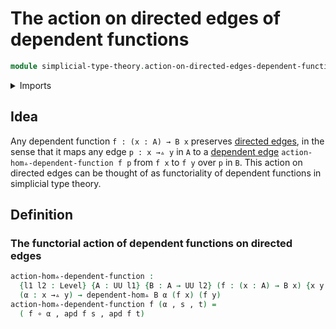 # The action on directed edges of dependent functions

```agda
module simplicial-type-theory.action-on-directed-edges-dependent-functions where
```

<details><summary>Imports</summary>

```agda
open import foundation.action-on-identifications-dependent-functions
open import foundation.action-on-identifications-functions
open import foundation.constant-maps
open import foundation.dependent-pair-types
open import foundation.equality-cartesian-product-types
open import foundation.equality-dependent-pair-types
open import foundation.function-types
open import foundation.identity-types
open import foundation.universe-levels

open import simplicial-type-theory.dependent-directed-edges
open import simplicial-type-theory.directed-edges
```

</details>

## Idea

Any dependent function `f : (x : A) → B x` preserves
[directed edges](simplicial-type-theory.directed-edges.md), in the sense that it
maps any edge `p : x →▵ y` in `A` to a
[dependent edge](simplicial-type-theory.dependent-directed-edges.md)
`action-hom▵-dependent-function f p` from `f x` to `f y` over `p` in `B`. This
action on directed edges can be thought of as functoriality of dependent
functions in simplicial type theory.

## Definition

### The functorial action of dependent functions on directed edges

```agda
action-hom▵-dependent-function :
  {l1 l2 : Level} {A : UU l1} {B : A → UU l2} (f : (x : A) → B x) {x y : A} →
  (α : x →▵ y) → dependent-hom▵ B α (f x) (f y)
action-hom▵-dependent-function f (α , s , t) =
  ( f ∘ α , apd f s , apd f t)
```
